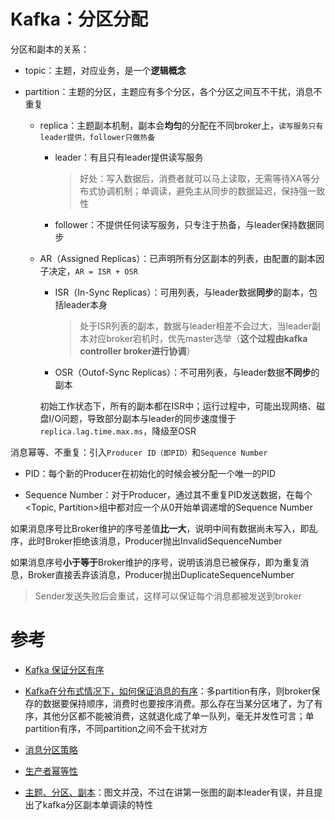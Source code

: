 # Kafka：分区分配

分区和副本的关系：

- topic：主题，对应业务，是一个**逻辑概念**

- partition：主题的分区，主题应有多个分区，各个分区之间互不干扰，消息不重复

    - replica：主题副本机制，副本会**均匀**的分配在不同broker上，`读写服务只有leader提供，follower只做热备`

        - leader：有且只有leader提供读写服务

            > 好处：写入数据后，消费者就可以马上读取，无需等待XA等分布式协调机制；单调读，避免主从同步的数据延迟，保持强一致性

        - follower：不提供任何读写服务，只专注于热备，与leader保持数据同步

    - AR（Assigned Replicas）：已声明所有分区副本的列表，由配置的副本因子决定，`AR = ISR + OSR`

        - ISR（In-Sync Replicas）：可用列表，与leader数据**同步**的副本，包括leader本身

            > 处于ISR列表的副本，数据与leader相差不会过大，当leader副本对应broker宕机时，优先master选举（**这个过程由kafka controller broker进行协调**）

        - OSR（Outof-Sync Replicas）：不可用列表，与leader数据**不同步**的副本

        初始工作状态下，所有的副本都在ISR中；运行过程中，可能出现网络、磁盘I/O问题，导致部分副本与leader的同步速度慢于`replica.lag.time.max.ms`，降级至OSR

消息幂等、不重复：引入`Producer ID（即PID）`和`Sequence Number`

- PID：每个新的Producer在初始化的时候会被分配一个唯一的PID

- Sequence Number：对于Producer，通过其不重复PID发送数据，在每个\<Topic, Partition\>组中都对应一个从0开始单调递增的Sequence Number

如果消息序号比Broker维护的序号差值**比一大**，说明中间有数据尚未写入，即乱序，此时Broker拒绝该消息，Producer抛出InvalidSequenceNumber

如果消息序号**小于等于**Broker维护的序号，说明该消息已被保存，即为重复消息，Broker直接丢弃该消息，Producer抛出DuplicateSequenceNumber

> Sender发送失败后会重试，这样可以保证每个消息都被发送到broker

# 参考
- [Kafka 保证分区有序](https://blog.csdn.net/q322625/article/details/112911083)
- [Kafka在分布式情况下，如何保证消息的有序](https://www.zhihu.com/question/266390197/answer/772404605)：多partition有序，则broker保存的数据要保持顺序，消费时也要按序消费。那么存在当某分区堵了，为了有序，其他分区都不能被消费，这就退化成了单一队列，毫无并发性可言；单partition有序，不同partition之间不会干扰对方

- [消息分区策略](https://www.cnblogs.com/gyshht/p/14821397.html)

- [生产者幂等性](https://www.jianshu.com/p/b1599f46229b)

- [主题、分区、副本](https://www.cnblogs.com/rexcheny/articles/11627073.html)：图文并茂，不过在讲第一张图的副本leader有误，并且提出了kafka分区副本单调读的特性